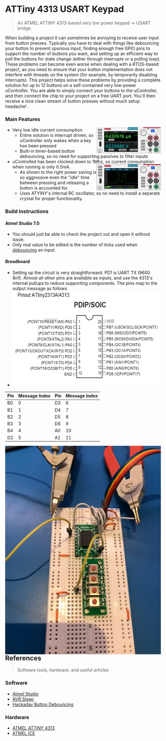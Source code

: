 


# ATTiny 4313 USART Keypad



> An ATMEL ATTINY 4313-based very low power keypad -> USART bridge. 

When building a project it can sometimes be annoying to receive user input from button presses. Typically you have to deal with things like debouncing your button to prevent spurious input, finding enough free GPIO pins to support the number of buttons you want, and setting up an efficient way to poll the buttons for state change (either through interrupts or a polling loop). These problems can become even worse when dealing with a RTOS-based project, as you need to ensure that your button implementation does not interfere with threads on the system (for example, by temporarily disabling interrupts). This project helps solve these problems by providing a complete solution for up to 12 buttons on a self-contained very low-power uController. You are able to simply connect your buttons to the uController, and then connect the chip to your project on a free UART port. You'll then receive a nice clean stream of button presses  without much setup headache!
. 

### Main Features ###
- Very low idle current consumption <img src="https://raw.githubusercontent.com/dretay/tiny_uart_keypad_controller/master/pics/idle.png" align="right" width="208">
  - Entire solution is interrupt driven, so uController only wakes when a key has been pressed 
  - Built-in timer-based button debouncing, so no need for supporting passives to filter inputs
- uControlled has been clocked down to 1Mhz, so current consumption when running is only 0.5mA.  <img src="https://raw.githubusercontent.com/dretay/tiny_uart_keypad_controller/master/pics/button_press.png" align="right" width="208">
  - As shown to the right power saving is so aggressive even the "idle" time between pressing and releasing a button is accounted for. 
  - Uses ATYINY's internal RC oscillator, so no need to install a separate crystal for proper functionality. 

### Build Instructions ###
#### Atmel Studio 7.0
 -  You should just be able to check the project out and open it without issue. 
 - Only real value to be edited is the number of ticks used when [debouncing]([https://github.com/dretay/tiny_uart_keypad_controller/blob/master/tiny_usart_keypad_controller/main.c#L22] (https://github.com/dretay/tiny_uart_keypad_controller/blob/master/tiny_usart_keypad_controller/main.c#L22)) an input.
#### Breadboard
 - Setting up the circuit is very straightforward. PD1 is UART TX (9600 8n1). Almost all other pins are available as inputs, and use the 4313's internal pullups to reduce supporting components. The pins map to the output message as follows 
  - <img src="https://raw.githubusercontent.com/dretay/tiny_uart_keypad_controller/master/pics/attiny2313a_4313a.png"  height="308">

 | Pin| Message Index | Pin |Message Index
 | -- | -- | -- | -- |
 | B0| 0|D3 | 6|
 | B1| 1|D4 | 7|
 | B2 | 2|D5 | 8|
 | B3 | 3|D6 | 9|
 | B4 | 4|A0 | 10 |
 | D2 | 5|A1 | 11 |
 <img src="https://raw.githubusercontent.com/dretay/tiny_uart_keypad_controller/master/pics/IMG_5061.jpg" align="right">
 
## References
> Software tools, hardware, and useful articles

### Software ###
- [Atmel Studio](https://www.microchip.com/mplab/avr-support/atmel-studio-7)
- [AVR Sleep](http://www.nongnu.org/avr-libc/user-manual/group__avr__sleep.html)
- [Hackaday Button Debouncing](https://hackaday.com/2010/11/09/debounce-code-one-post-to-rule-them-all/) 

### Hardware ###
- [ATMEL ATTINY 4313](https://www.microchip.com/wwwproducts/en/ATtiny4313)
- [ATMEL ICE](https://www.microchip.com/DevelopmentTools/ProductDetails/ATATMEL-ICE)
